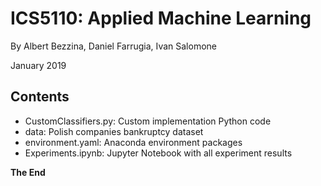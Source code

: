 # ICS5110: Applied Machine Learning

By Albert Bezzina, Daniel Farrugia, Ivan Salomone

January 2019

## Contents

* CustomClassifiers.py: Custom implementation Python code
* data: Polish companies bankruptcy dataset
* environment.yaml: Anaconda environment packages
* Experiments.ipynb: Jupyter Notebook with all experiment results

__The End__
